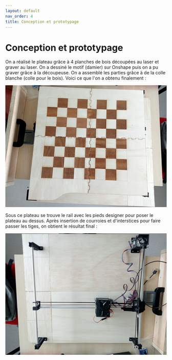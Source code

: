 ```yaml
---
layout: default
nav_order: 4
title: Conception et prototypage
---
```


# Conception et prototypage

On a réalisé le plateau grâce à 4 planches de bois découpées au laser et graver au laser.
On a dessiné le motif (damier) sur Onshape puis on a pu graver grâce à la découpeuse.
On a assemblé les parties grâce à de la colle blanche (colle pour le bois). Voici ce que l'on a obtenu finalement :

![MATERIEL](images/notre_damier.jpg)

Sous ce plateau se trouve le rail avec les pieds designer pour poser le plateau au dessus. Après insertion de courroies et d'interstices pour faire passer les tiges, on obtient le résultat final :

![MATERIEL](images/notre_rail.jpg)
